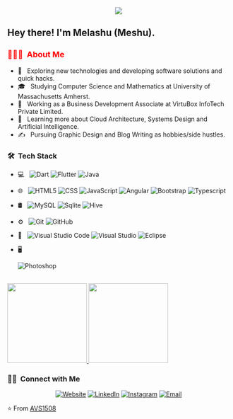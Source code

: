 <div align="center">
<img src="https://keteraraw.com/blog/my-pic-for-git-hab.jpg">
</div>

<h2> Hey there! I'm Melashu (Meshu).</h2>

<h3 style="font-size:18px;color:red"> 👨🏻‍💻 &nbsp;About Me </h3>

- 🤔 &nbsp; Exploring new technologies and developing software solutions and quick hacks.
- 🎓 &nbsp; Studying Computer Science and Mathematics at University of Massachusetts Amherst.
- 💼 &nbsp; Working as a Business Development Associate at VirtuBox InfoTech Private Limited.
- 🌱 &nbsp; Learning more about Cloud Architecture, Systems Design and Artificial Intelligence.
- ✍️ &nbsp; Pursuing Graphic Design and Blog Writing as hobbies/side hustles.

<h3> 🛠 &nbsp;Tech Stack</h3>

- 💻 &nbsp;
  ![Dart](https://img.shields.io/badge/-Dart-333333?style=flat&logo=Dart&logoColor=00599C)
  ![Flutter](https://img.shields.io/badge/-Flutter-333333?style=flat&logo=Flutter&logoColor=276DC3)
  ![Java](https://img.shields.io/badge/-Java-333333?style=flat&logo=Java&logoColor=007396)
  
- 🌐 &nbsp;
  ![HTML5](https://img.shields.io/badge/-HTML5-333333?style=flat&logo=HTML5)
  ![CSS](https://img.shields.io/badge/-CSS-333333?style=flat&logo=CSS3&logoColor=1572B6)
  ![JavaScript](https://img.shields.io/badge/-JavaScript-333333?style=flat&logo=javascript)
  ![Angular](https://img.shields.io/badge/-Angular-333333?style=flat&logo=Angular)
  ![Bootstrap](https://img.shields.io/badge/-Bootstrap-333333?style=flat&logo=bootstrap&logoColor=563D7C)
  ![Typescript](https://img.shields.io/badge/-TypeScript-333333?style=flat&logo=typescript&logoColor=ffffff)
- 🛢 &nbsp;
  ![MySQL](https://img.shields.io/badge/-MySQL-333333?style=flat&logo=mysql)
  ![Sqlite](https://img.shields.io/badge/-Sqlite-333333?style=flat&logo=sqlite&logoColor=blueviolt)
  ![Hive](https://img.shields.io/badge/-HIVE-333333?style=flat&logo=Hive&logoColor=1572B6)
  
- ⚙️ &nbsp;
  ![Git](https://img.shields.io/badge/-Git-333333?style=flat&logo=git)
  ![GitHub](https://img.shields.io/badge/-GitHub-333333?style=flat&logo=github)
  
- 🔧 &nbsp;
  ![Visual Studio Code](https://img.shields.io/badge/-Visual%20Studio%20Code-333333?style=flat&logo=visual-studio-code&logoColor=007ACC)
  ![Visual Studio](https://img.shields.io/badge/-Visual%20Studio-333333?style=flat&logo=visual-studio)
  ![Eclipse](https://img.shields.io/badge/-Eclipse-333333?style=flat&logo=eclipse-ide&logoColor=2C2255)
- 🖥 &nbsp;

  ![Photoshop](https://img.shields.io/badge/-Photoshop-333333?style=flat&logo=adobe-photoshop)

<br/>

<a href="https://github.com/melashu">
  <img height="180em" src="https://github-readme-stats.vercel.app/api?username=melashu&theme=buefy&show_icons=true" />
  <img height="180em" src="https://github-readme-stats.vercel.app/api/top-langs/?username=melashu&theme=buefy&layout=compact" />
</a>

<br/>

<h3> 🤝🏻 &nbsp;Connect with Me </h3>

<p align="center">
<a href="https://www.adityavsingh.com/"><img alt="Website" src="https://img.shields.io/badge/Website-www.adityavsingh.com-blue?style=flat-square&logo=google-chrome"></a>
<a href="https://www.linkedin.com/in/AVS1508/"><img alt="LinkedIn" src="https://img.shields.io/badge/LinkedIn-Aditya%20Vikram%20Singh-blue?style=flat-square&logo=linkedin"></a>
<a href="https://www.instagram.com/adityavs_/"><img alt="Instagram" src="https://img.shields.io/badge/Instagram-adityavs__-blue?style=flat-square&logo=instagram"></a>
<a href="mailto:avsingh@umass.edu"><img alt="Email" src="https://img.shields.io/badge/Email-avsingh@umass.edu-blue?style=flat-square&logo=gmail"></a>
</p>

⭐️ From [AVS1508](https://github.com/AVS1508)
